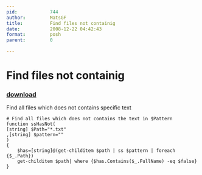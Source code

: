 ```yaml
---
pid:            744
author:         MatsGF
title:          Find files not containig
date:           2008-12-22 04:42:43
format:         posh
parent:         0

---
```


# Find files not containig

### [download](Scripts\744.ps1)

Find all files which does not contains specific text 

```posh
# Find all files which does not contains the text in $Pattern
function ssHasNot(
[string] $Path="*.txt"
,[string] $pattern=""
)
{
	$has=[string]@(get-childitem $path | ss $pattern | foreach {$_.Path})	
	get-childitem $path| where {$has.Contains($_.FullName) -eq $false}
}

```
